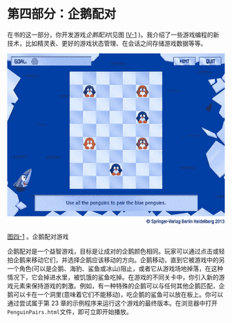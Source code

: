 # 第四部分：企鹅配对

在书的这一部分，你开发游戏*企鹅配对*(见图 [IV-1](#Fig1) )。我介绍了一些游戏编程的新技术，比如精灵表、更好的游戏状态管理、在会话之间存储游戏数据等等。

![9781430265382_Part04-01.jpg](img/9781430265382_Part04-01.jpg)

[图四-1](#_Fig1) 。企鹅配对游戏

企鹅配对是一个益智游戏，目标是让成对的企鹅颜色相同。玩家可以通过点击或轻拍企鹅来移动它们，并选择企鹅应该移动的方向。企鹅移动，直到它被游戏中的另一个角色(可以是企鹅、海豹、鲨鱼或冰山)阻止，或者它从游戏场地掉落，在这种情况下，它会掉进水里，被饥饿的鲨鱼吃掉。在游戏的不同关卡中，你引入新的游戏元素来保持游戏的刺激。例如，有一种特殊的企鹅可以与任何其他企鹅匹配，企鹅可以卡在一个洞里(意味着它们不能移动)，吃企鹅的鲨鱼可以放在板上。你可以通过尝试属于第 23 章的示例程序来运行这个游戏的最终版本。在浏览器中打开`PenguinPairs.html`文件，即可立即开始播放。